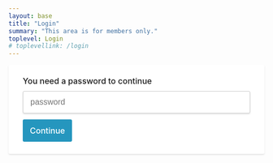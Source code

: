 ```yaml
---
layout: base
title: "Login"
summary: "This area is for members only."
toplevel: Login
# toplevellink: /login
---
```



				
								
								
<style>
  

    .protected {
background: #fff;
-webkit-box-shadow: 0 2px 3px 0 rgba(0,0,0,0.1);
box-shadow: 0 2px 3px 0 rgba(0,0,0,0.1);
border-radius: 3px;
min-width: 500px;

    }
    .protected__content {
padding: 24px 28px;
    }
    .protected__content__heading {
font-size: 16px;
font-weight: 500;
margin: 0 0 12px;
line-height: 1;
    }
    .protected__alert {
display: none;
border-bottom: 1px solid transparent;
border-radius: 3px 3px 0 0;
padding: 12px 14px;
color: #a94442;
background-color: #f2dede;
border-color: #ebccd1;
    }
    .protected__content__input {
display: block;
border: solid 1px #ccc;
padding: 12px 14px;
-webkit-box-shadow: 0 2px 3px 0 rgba(0,0,0,0.1);
box-shadow: 0 2px 3px 0 rgba(0,0,0,0.1);
font-size: 16px;
width: 100%;
border-radius: 3px;

margin-bottom: 12px;
    }
    .protected__content__input:focus {
outline: none;
border-color: #2596be;
    }
    .protected__content__btn {
background-color: #2596be;
border-radius: 3px;
cursor: pointer;
border: none;
color: #fff;
padding: 12px 14px;
font-family: -apple-system, BlinkMacSystemFont, "Segoe UI", "Roboto", "Oxygen", "Ubuntu", "Cantarell", "Fira Sans", "Droid Sans", "Helvetica Neue", sans-serif;
font-weight: 500;
font-size: 16px;

    }
    .protected__content__btn:hover {
background-color: #1C6D36;
    }

</style>


<div class="protected">
    <div class="protected__alert" data-id="alert">You entered the wrong password</div>
    <div class="protected__content">
<h1 class="protected__content__heading">You need a password to continue</h1>
<input class="protected__content__input" data-id="password" type="password" placeholder="password"/>
<button data-id="button" type="button" class="protected__content__btn">Continue</button>
    </div>
</div>

<script type="text/javascript" src="https://cdnjs.cloudflare.com/ajax/libs/js-sha1/0.6.0/sha1.min.js"></script>
<script type="text/javascript">
   "use strict"
   var button = document.querySelectorAll('[data-id="button"]')
   var password = document.querySelectorAll('[data-id="password"]')
    function login(secret) {
       var hash = sha1(secret)
       var url = "/" + hash + "/index.html"
       var alert = document.querySelectorAll('[data-id="alert"]')
       var request = new XMLHttpRequest()
       request.open('GET', url, true)
request.onload = function () {
   if (request.status >= 200 && request.status < 400) {
       window.location = url
   } else {
       parent.location.hash = hash
       alert[0].style.display = 'block'
       password[0].setAttribute('placeholder', 'Incorrect password')
       password[0].value = ''
   }
       }
       request.onerror = function () {
   parent.location.hash = hash
   alert[0].style.display = 'block'
   password[0].setAttribute('placeholder', 'Incorrect password')
   password[0].value = ''
       }
       request.send()
   }
    button[0].addEventListener("click", function () {
       login(password[0].value)
   })
    document.onkeydown = function (e) {
       e = e || window.event
       if (e.keyCode == 13) {
   login(password[0].value)
       }
   }
       </script>
 
								
								
								
								
								
								
								
								